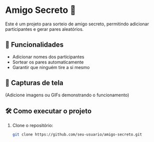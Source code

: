 # Amigo Secreto 🎁  

Este é um projeto para sorteio de amigo secreto, permitindo adicionar participantes e gerar pares aleatórios.

## 🚀 Funcionalidades  

- Adicionar nomes dos participantes  
- Sortear os pares automaticamente  
- Garantir que ninguém tire a si mesmo  

## 📸 Capturas de tela  

(Adicione imagens ou GIFs demonstrando o funcionamento)  

## 🛠️ Como executar o projeto  

1. Clone o repositório:  
   ```bash
   git clone https://github.com/seu-usuario/amigo-secreto.git
